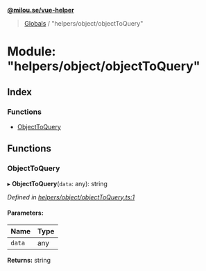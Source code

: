 **[@milou.se/vue-helper](../README.md)**

> [Globals](../globals.md) / "helpers/object/objectToQuery"

# Module: "helpers/object/objectToQuery"

## Index

### Functions

* [ObjectToQuery](_helpers_object_objecttoquery_.md#objecttoquery)

## Functions

### ObjectToQuery

▸ **ObjectToQuery**(`data`: any): string

*Defined in [helpers/object/objectToQuery.ts:1](https://github.com/milou-se/milou-vue-helper/blob/41b4934/src/helpers/object/objectToQuery.ts#L1)*

#### Parameters:

Name | Type |
------ | ------ |
`data` | any |

**Returns:** string
